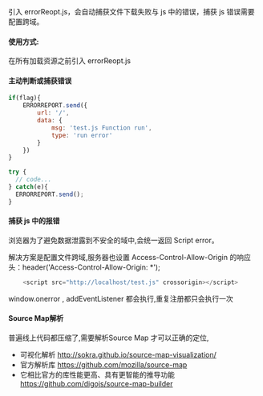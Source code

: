 引入 errorReopt.js，会自动捕获文件下载失败与 js 中的错误，捕获 js 错误需要配置跨域。

#### 使用方式:

在所有加载资源之前引入 errorReopt.js
    <script src="errorReopt.js" crossorigin></script>


#### 主动判断或捕获错误

```js
if(flag){
    ERRORREPORT.send({
        url: '/',
        data: {
            msg: 'test.js Function run',
            type: 'run error'
        }
    })
}

try {
  // code...
} catch(e){
  ERRORREPORT.send();
}

```

#### 捕获 js 中的报错

 浏览器为了避免数据泄露到不安全的域中,会统一返回 Script error。

 解决方案是配置文件跨域,服务器也设置 Access-Control-Allow-Origin 的响应头：header('Access-Control-Allow-Origin: *');

```js
    <script src="http://localhost/test.js" crossorigin></script>
```

window.onerror , addEventListener 都会执行,重复注册都只会执行一次

#### Source Map解析

普遍线上代码都压缩了,需要解析Source Map 才可以正确的定位,
- 可视化解析 http://sokra.github.io/source-map-visualization/
- 官方解析库 https://github.com/mozilla/source-map
- 它相比官方的库性能更高、具有更智能的推导功能   https://github.com/digojs/source-map-builder